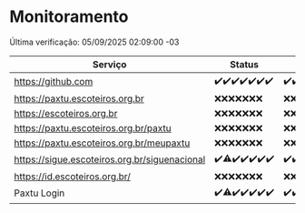 # Monitoramento

Última verificação: 05/09/2025 02:09:00 -03

|Serviço|Status|Últimas 24h|
|---|---|---|
|https://github.com|<span title="2025-08-29: OK=23">✔️</span><span title="2025-08-30: OK=23">✔️</span><span title="2025-08-31: OK=23">✔️</span><span title="2025-09-01: OK=23">✔️</span><span title="2025-09-02: OK=23">✔️</span><span title="2025-09-03: OK=23">✔️</span><span title="2025-09-04: OK=5">✔️</span>|<span title="04/09/2025 03:13:00 -03 : 200">✔️</span><span title="04/09/2025 04:09:00 -03 : 200">✔️</span><span title="04/09/2025 05:12:00 -03 : 200">✔️</span><span title="04/09/2025 06:10:00 -03 : 200">✔️</span><span title="04/09/2025 07:09:00 -03 : 200">✔️</span><span title="04/09/2025 08:07:00 -03 : 200">✔️</span><span title="04/09/2025 09:17:00 -03 : 200">✔️</span><span title="04/09/2025 10:18:00 -03 : 200">✔️</span><span title="04/09/2025 11:09:00 -03 : 200">✔️</span><span title="04/09/2025 12:09:00 -03 : 200">✔️</span><span title="04/09/2025 13:11:00 -03 : 200">✔️</span><span title="04/09/2025 14:07:00 -03 : 200">✔️</span><span title="04/09/2025 15:12:00 -03 : 200">✔️</span><span title="04/09/2025 16:06:00 -03 : 200">✔️</span><span title="04/09/2025 17:09:00 -03 : 200">✔️</span><span title="04/09/2025 18:08:00 -03 : 200">✔️</span><span title="04/09/2025 19:08:00 -03 : 200">✔️</span><span title="04/09/2025 20:08:00 -03 : 200">✔️</span><span title="04/09/2025 21:43:00 -03 : 200">✔️</span><span title="04/09/2025 23:16:00 -03 : 200">✔️</span><span title="05/09/2025 00:23:00 -03 : 200">✔️</span><span title="05/09/2025 01:11:00 -03 : 200">✔️</span><span title="05/09/2025 02:09:00 -03 : 200">✔️</span>|
|https://paxtu.escoteiros.org.br|<span title="2025-08-29: Falhas=23">❌</span><span title="2025-08-30: Falhas=23">❌</span><span title="2025-08-31: Falhas=23">❌</span><span title="2025-09-01: Falhas=23">❌</span><span title="2025-09-02: Falhas=23">❌</span><span title="2025-09-03: Falhas=23">❌</span><span title="2025-09-04: Falhas=5">❌</span>|<span title="04/09/2025 03:13:00 -03 : 403">❌</span><span title="04/09/2025 04:09:00 -03 : 403">❌</span><span title="04/09/2025 05:12:00 -03 : 403">❌</span><span title="04/09/2025 06:10:00 -03 : 403">❌</span><span title="04/09/2025 07:09:00 -03 : 403">❌</span><span title="04/09/2025 08:07:00 -03 : 403">❌</span><span title="04/09/2025 09:17:00 -03 : 403">❌</span><span title="04/09/2025 10:18:00 -03 : 403">❌</span><span title="04/09/2025 11:09:00 -03 : 403">❌</span><span title="04/09/2025 12:09:00 -03 : 403">❌</span><span title="04/09/2025 13:11:00 -03 : 403">❌</span><span title="04/09/2025 14:07:00 -03 : 403">❌</span><span title="04/09/2025 15:12:00 -03 : 403">❌</span><span title="04/09/2025 16:06:00 -03 : 403">❌</span><span title="04/09/2025 17:09:00 -03 : 403">❌</span><span title="04/09/2025 18:08:00 -03 : 403">❌</span><span title="04/09/2025 19:08:00 -03 : 403">❌</span><span title="04/09/2025 20:08:00 -03 : 403">❌</span><span title="04/09/2025 21:43:00 -03 : 403">❌</span><span title="04/09/2025 23:16:00 -03 : 403">❌</span><span title="05/09/2025 00:23:00 -03 : 403">❌</span><span title="05/09/2025 01:11:00 -03 : 403">❌</span><span title="05/09/2025 02:09:00 -03 : 403">❌</span>|
|https://escoteiros.org.br|<span title="2025-08-29: Falhas=23">❌</span><span title="2025-08-30: Falhas=23">❌</span><span title="2025-08-31: Falhas=23">❌</span><span title="2025-09-01: Falhas=23">❌</span><span title="2025-09-02: Falhas=23">❌</span><span title="2025-09-03: Falhas=23">❌</span><span title="2025-09-04: Falhas=5">❌</span>|<span title="04/09/2025 03:13:00 -03 : 403">❌</span><span title="04/09/2025 04:09:00 -03 : 403">❌</span><span title="04/09/2025 05:12:00 -03 : 403">❌</span><span title="04/09/2025 06:10:00 -03 : 403">❌</span><span title="04/09/2025 07:09:00 -03 : 403">❌</span><span title="04/09/2025 08:07:00 -03 : 403">❌</span><span title="04/09/2025 09:17:00 -03 : 403">❌</span><span title="04/09/2025 10:18:00 -03 : 403">❌</span><span title="04/09/2025 11:09:00 -03 : 403">❌</span><span title="04/09/2025 12:09:00 -03 : 403">❌</span><span title="04/09/2025 13:11:00 -03 : 403">❌</span><span title="04/09/2025 14:07:00 -03 : 403">❌</span><span title="04/09/2025 15:12:00 -03 : 403">❌</span><span title="04/09/2025 16:06:00 -03 : 403">❌</span><span title="04/09/2025 17:09:00 -03 : 403">❌</span><span title="04/09/2025 18:08:00 -03 : 403">❌</span><span title="04/09/2025 19:08:00 -03 : 403">❌</span><span title="04/09/2025 20:08:00 -03 : 403">❌</span><span title="04/09/2025 21:43:00 -03 : 403">❌</span><span title="04/09/2025 23:16:00 -03 : 403">❌</span><span title="05/09/2025 00:23:00 -03 : 403">❌</span><span title="05/09/2025 01:11:00 -03 : 403">❌</span><span title="05/09/2025 02:09:00 -03 : 403">❌</span>|
|https://paxtu.escoteiros.org.br/paxtu|<span title="2025-08-29: Falhas=23">❌</span><span title="2025-08-30: Falhas=23">❌</span><span title="2025-08-31: Falhas=23">❌</span><span title="2025-09-01: Falhas=23">❌</span><span title="2025-09-02: Falhas=23">❌</span><span title="2025-09-03: Falhas=23">❌</span><span title="2025-09-04: Falhas=5">❌</span>|<span title="04/09/2025 03:13:00 -03 : 403">❌</span><span title="04/09/2025 04:09:00 -03 : 403">❌</span><span title="04/09/2025 05:12:00 -03 : 403">❌</span><span title="04/09/2025 06:10:00 -03 : 403">❌</span><span title="04/09/2025 07:09:00 -03 : 403">❌</span><span title="04/09/2025 08:07:00 -03 : 403">❌</span><span title="04/09/2025 09:17:00 -03 : 403">❌</span><span title="04/09/2025 10:18:00 -03 : 403">❌</span><span title="04/09/2025 11:09:00 -03 : 403">❌</span><span title="04/09/2025 12:09:00 -03 : 403">❌</span><span title="04/09/2025 13:11:00 -03 : 403">❌</span><span title="04/09/2025 14:07:00 -03 : 403">❌</span><span title="04/09/2025 15:12:00 -03 : 403">❌</span><span title="04/09/2025 16:06:00 -03 : 403">❌</span><span title="04/09/2025 17:09:00 -03 : 403">❌</span><span title="04/09/2025 18:08:00 -03 : 403">❌</span><span title="04/09/2025 19:08:00 -03 : 403">❌</span><span title="04/09/2025 20:08:00 -03 : 403">❌</span><span title="04/09/2025 21:43:00 -03 : 403">❌</span><span title="04/09/2025 23:16:00 -03 : 403">❌</span><span title="05/09/2025 00:23:00 -03 : 403">❌</span><span title="05/09/2025 01:11:00 -03 : 403">❌</span><span title="05/09/2025 02:09:00 -03 : 403">❌</span>|
|https://paxtu.escoteiros.org.br/meupaxtu|<span title="2025-08-29: Falhas=23">❌</span><span title="2025-08-30: Falhas=23">❌</span><span title="2025-08-31: Falhas=23">❌</span><span title="2025-09-01: Falhas=23">❌</span><span title="2025-09-02: Falhas=23">❌</span><span title="2025-09-03: Falhas=23">❌</span><span title="2025-09-04: Falhas=5">❌</span>|<span title="04/09/2025 03:13:00 -03 : 403">❌</span><span title="04/09/2025 04:09:00 -03 : 403">❌</span><span title="04/09/2025 05:12:00 -03 : 403">❌</span><span title="04/09/2025 06:10:00 -03 : 403">❌</span><span title="04/09/2025 07:09:00 -03 : 403">❌</span><span title="04/09/2025 08:07:00 -03 : 403">❌</span><span title="04/09/2025 09:17:00 -03 : 403">❌</span><span title="04/09/2025 10:18:00 -03 : 403">❌</span><span title="04/09/2025 11:09:00 -03 : 403">❌</span><span title="04/09/2025 12:09:00 -03 : 403">❌</span><span title="04/09/2025 13:11:00 -03 : 403">❌</span><span title="04/09/2025 14:07:00 -03 : 403">❌</span><span title="04/09/2025 15:12:00 -03 : 403">❌</span><span title="04/09/2025 16:06:00 -03 : 403">❌</span><span title="04/09/2025 17:09:00 -03 : 403">❌</span><span title="04/09/2025 18:08:00 -03 : 403">❌</span><span title="04/09/2025 19:08:00 -03 : 403">❌</span><span title="04/09/2025 20:08:00 -03 : 403">❌</span><span title="04/09/2025 21:43:00 -03 : 403">❌</span><span title="04/09/2025 23:16:00 -03 : 403">❌</span><span title="05/09/2025 00:23:00 -03 : 403">❌</span><span title="05/09/2025 01:11:00 -03 : 403">❌</span><span title="05/09/2025 02:09:00 -03 : 403">❌</span>|
|https://sigue.escoteiros.org.br/siguenacional|<span title="2025-08-29: OK=23">✔️</span><span title="2025-08-30: OK=22, Falhas=1">⚠️</span><span title="2025-08-31: OK=23">✔️</span><span title="2025-09-01: OK=23">✔️</span><span title="2025-09-02: OK=23">✔️</span><span title="2025-09-03: OK=23">✔️</span><span title="2025-09-04: OK=5">✔️</span>|<span title="04/09/2025 03:13:00 -03 : 200">✔️</span><span title="04/09/2025 04:09:00 -03 : 200">✔️</span><span title="04/09/2025 05:12:00 -03 : 200">✔️</span><span title="04/09/2025 06:10:00 -03 : 200">✔️</span><span title="04/09/2025 07:09:00 -03 : 200">✔️</span><span title="04/09/2025 08:07:00 -03 : 200">✔️</span><span title="04/09/2025 09:17:00 -03 : 200">✔️</span><span title="04/09/2025 10:18:00 -03 : 200">✔️</span><span title="04/09/2025 11:09:00 -03 : 200">✔️</span><span title="04/09/2025 12:09:00 -03 : 200">✔️</span><span title="04/09/2025 13:11:00 -03 : 200">✔️</span><span title="04/09/2025 14:07:00 -03 : 200">✔️</span><span title="04/09/2025 15:12:00 -03 : 200">✔️</span><span title="04/09/2025 16:06:00 -03 : 200">✔️</span><span title="04/09/2025 17:09:00 -03 : 200">✔️</span><span title="04/09/2025 18:08:00 -03 : 200">✔️</span><span title="04/09/2025 19:08:00 -03 : 200">✔️</span><span title="04/09/2025 20:08:00 -03 : 200">✔️</span><span title="04/09/2025 21:43:00 -03 : 200">✔️</span><span title="04/09/2025 23:16:00 -03 : 200">✔️</span><span title="05/09/2025 00:23:00 -03 : 200">✔️</span><span title="05/09/2025 01:11:00 -03 : 200">✔️</span><span title="05/09/2025 02:09:00 -03 : 200">✔️</span>|
|https://id.escoteiros.org.br/|<span title="2025-08-29: Falhas=23">❌</span><span title="2025-08-30: Falhas=23">❌</span><span title="2025-08-31: Falhas=23">❌</span><span title="2025-09-01: Falhas=23">❌</span><span title="2025-09-02: Falhas=23">❌</span><span title="2025-09-03: Falhas=23">❌</span><span title="2025-09-04: Falhas=5">❌</span>|<span title="04/09/2025 03:13:00 -03 : 403">❌</span><span title="04/09/2025 04:09:00 -03 : 403">❌</span><span title="04/09/2025 05:12:00 -03 : 403">❌</span><span title="04/09/2025 06:10:00 -03 : 403">❌</span><span title="04/09/2025 07:09:00 -03 : 403">❌</span><span title="04/09/2025 08:07:00 -03 : 403">❌</span><span title="04/09/2025 09:17:00 -03 : 403">❌</span><span title="04/09/2025 10:18:00 -03 : 403">❌</span><span title="04/09/2025 11:09:00 -03 : 403">❌</span><span title="04/09/2025 12:09:00 -03 : 403">❌</span><span title="04/09/2025 13:11:00 -03 : 403">❌</span><span title="04/09/2025 14:07:00 -03 : 403">❌</span><span title="04/09/2025 15:12:00 -03 : 403">❌</span><span title="04/09/2025 16:06:00 -03 : 403">❌</span><span title="04/09/2025 17:09:00 -03 : 403">❌</span><span title="04/09/2025 18:08:00 -03 : 403">❌</span><span title="04/09/2025 19:08:00 -03 : 403">❌</span><span title="04/09/2025 20:08:00 -03 : 403">❌</span><span title="04/09/2025 21:43:00 -03 : 403">❌</span><span title="04/09/2025 23:16:00 -03 : 403">❌</span><span title="05/09/2025 00:23:00 -03 : 403">❌</span><span title="05/09/2025 01:11:00 -03 : 403">❌</span><span title="05/09/2025 02:09:00 -03 : 403">❌</span>|
|Paxtu Login|<span title="2025-08-29: OK=23">✔️</span><span title="2025-08-30: OK=22, Falhas=1">⚠️</span><span title="2025-08-31: OK=23">✔️</span><span title="2025-09-01: OK=23">✔️</span><span title="2025-09-02: OK=23">✔️</span><span title="2025-09-03: OK=23">✔️</span><span title="2025-09-04: OK=5">✔️</span>|<span title="04/09/2025 03:13:00 -03 : 200">✔️</span><span title="04/09/2025 04:09:00 -03 : 200">✔️</span><span title="04/09/2025 05:12:00 -03 : 200">✔️</span><span title="04/09/2025 06:10:00 -03 : 200">✔️</span><span title="04/09/2025 07:09:00 -03 : 200">✔️</span><span title="04/09/2025 08:07:00 -03 : 200">✔️</span><span title="04/09/2025 09:17:00 -03 : 200">✔️</span><span title="04/09/2025 10:18:00 -03 : 200">✔️</span><span title="04/09/2025 11:09:00 -03 : 200">✔️</span><span title="04/09/2025 12:09:00 -03 : 200">✔️</span><span title="04/09/2025 13:11:00 -03 : 200">✔️</span><span title="04/09/2025 14:07:00 -03 : 200">✔️</span><span title="04/09/2025 15:12:00 -03 : 200">✔️</span><span title="04/09/2025 16:06:00 -03 : 200">✔️</span><span title="04/09/2025 17:09:00 -03 : 200">✔️</span><span title="04/09/2025 18:08:00 -03 : 200">✔️</span><span title="04/09/2025 19:08:00 -03 : 200">✔️</span><span title="04/09/2025 20:08:00 -03 : 200">✔️</span><span title="04/09/2025 21:43:00 -03 : 200">✔️</span><span title="04/09/2025 23:16:00 -03 : 200">✔️</span><span title="05/09/2025 00:23:00 -03 : 200">✔️</span><span title="05/09/2025 01:11:00 -03 : 200">✔️</span><span title="05/09/2025 02:09:00 -03 : 200">✔️</span>|
